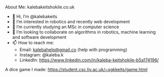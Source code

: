 About Me: kalebakeitshokile.co.uk
- 👋 Hi, I’m @kalebakeits
- 👀 I’m interested in robotics and recently web development
- 🌱 I’m currently studying an MSc in computer science
- 💞️ I’m looking to collaborate on algorithms in robotics, machine learning and software development
- 📫 How to reach me:
    * Email: kalebahelp@gmail.co (help with programming)
    * Instagram: @kaleba.k 
    * LinkedIn: https://www.linkedin.com/in/kaleba-keitshokile-b5a174196/

A dice game I made: https://student.csc.liv.ac.uk/~sgkkeits/game.html
<!---
kalebakeits/kalebakeits is a ✨ special ✨ repository because its `README.md` (this file) appears on your GitHub profile.
You can click the Preview link to take a look at your changes.
--->
